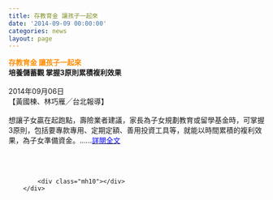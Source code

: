```yaml
---
title: 存教育金 讓孩子一起來
date: '2014-09-09 00:00:00'
categories: news
layout: page
---
```


<div class="text">
			<div>
	<div>
		<span style="color:#ff8c00;"><span style="font-size:14px;"><strong>存教育金 讓孩子一起來</strong></span></span></div>
	<div>
		<strong>培養儲蓄觀 掌握3原則累積複利效果</strong></div>
	<div>
		&nbsp;</div>
	<div>
		2014年09月06日 &nbsp; &nbsp;</div>
	<div>
		【黃國棟、林巧雁╱台北報導】</div>
	<div>
		&nbsp;</div>
	<div>
		想讓子女贏在起跑點，壽險業者建議，家長為子女規劃教育或留學基金時，可掌握3原則，包括要專款專用、定期定額、善用投資工具等，就能以時間累積的複利效果，為子女準備資金。......<a href="http://www.appledaily.com.tw/appledaily/article/finance/20140906/36068034/%E5%AD%98%E6%95%99%E8%82%B2%E9%87%91%E8%AE%93%E5%AD%A9%E5%AD%90%E4%B8%80%E8%B5%B7%E4%BE%86"><span style="color:#0000ff;">詳閱全文</span></a></div>
	<div>
		&nbsp;</div>
	<div>
		&nbsp;</div>
</div>
<div>
	&nbsp;</div>

			<div class="mh10"></div>
		</div>